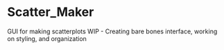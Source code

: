 # Scatter_Maker
 GUI for making scatterplots
 WIP - Creating bare bones interface, working on styling, and organization
